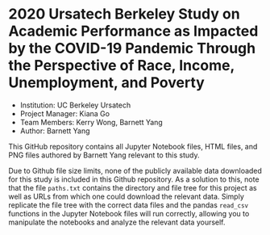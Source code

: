 # 2020 Ursatech Berkeley Study on Academic Performance as Impacted by the COVID-19 Pandemic Through the Perspective of Race, Income, Unemployment, and Poverty
- Institution: UC Berkeley Ursatech
- Project Manager: Kiana Go
- Team Members: Kerry Wong, Barnett Yang
- Author: Barnett Yang

This GitHub repository contains all Jupyter Notebook files, HTML files, and PNG files authored by Barnett Yang relevant to this study.

Due to Github file size limits, none of the publicly available data downloaded for this study is included in this Github repository. As a solution to this, note that the file `paths.txt` contains the directory and file tree for this project as well as URLs from which one could download the relevant data. Simply replicate the file tree with the correct data files and the pandas `read_csv` functions in the Jupyter Notebook files will run correctly, allowing you to manipulate the notebooks and analyze the relevant data yourself.
